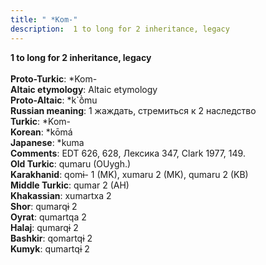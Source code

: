 ```yaml
---
title: " *Kom-"
description:  1 to long for 2 inheritance, legacy
---
```

<p data-pagefind-weight="0.5">
<strong> 1 to long for 2 inheritance, legacy</strong><br><br>
<strong>Proto-Turkic</strong>:  *Kom-<br>
<strong>Altaic etymology</strong>:  Altaic etymology<br>
<strong> Proto-Altaic</strong>:  *k`ṑmu<br>
<strong>Russian meaning</strong>:  1 жаждать, стремиться к 2 наследство<br>
<strong>Turkic</strong>:  *Kom-<br>
<strong>Korean</strong>:  *kōmá<br>
<strong>Japanese</strong>:  *kuma<br>
<strong>Comments</strong>:  EDT 626, 628, Лексика 347, Clark 1977, 149.<br>
<strong>Old Turkic</strong>:  qumaru (OUygh.)<br>
<strong>Karakhanid</strong>:  qomɨ- 1 (MK), xumaru 2 (MK), qumaru 2 (KB)<br>
<strong>Middle Turkic</strong>:  qumar 2 (AH)<br>
<strong>Khakassian</strong>:  xumartxa 2<br>
<strong>Shor</strong>:  qumarqɨ 2<br>
<strong>Oyrat</strong>:  qumartqa 2<br>
<strong>Halaj</strong>:  qumarqɨ 2<br>
<strong>Bashkir</strong>:  qomartqɨ 2<br>
<strong>Kumyk</strong>:  qumartqɨ 2<br>

</p>
